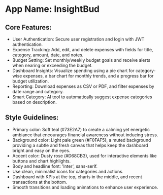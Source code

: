 # **App Name**: InsightBud

## Core Features:

- User Authentication: Secure user registration and login with JWT authentication.
- Expense Tracking: Add, edit, and delete expenses with fields for title, category, amount, date, and notes.
- Budget Setting: Set monthly/weekly budget goals and receive alerts when nearing or exceeding the budget.
- Dashboard Insights: Visualize spending using a pie chart for category-wise expenses, a bar chart for monthly trends, and a progress bar for budget utilization.
- Reporting: Download expenses as CSV or PDF, and filter expenses by date range and category.
- Smart Category: AI tool to automatically suggest expense categories based on description.

## Style Guidelines:

- Primary color: Soft teal (#73E2A7) to create a calming yet energetic ambiance that encourages financial awareness without inducing stress.
- Background color: Light pale green (#F0FAF5), a muted background providing a subtle and fresh canvas that helps keep the dashboard bright and easy on the eyes.
- Accent color: Dusty rose (#D68CB3), used for interactive elements like buttons and chart highlights. 
- Body and headline font: 'Inter', sans-serif.
- Use clean, minimalist icons for categories and actions.
- Dashboard with KPIs at the top, charts in the middle, and recent transactions at the bottom.
- Smooth transitions and loading animations to enhance user experience.